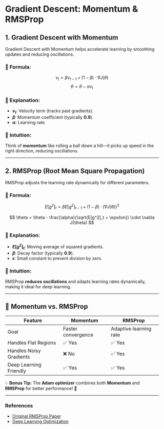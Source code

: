 # Gradient Descent: Momentum & RMSProp

## 1. Gradient Descent with Momentum  
Gradient Descent with Momentum helps accelerate learning by smoothing updates and reducing oscillations.

### 🔹 Formula:
$$
v_t = \beta v_{t-1} + (1 - \beta) \cdot \nabla J(\theta)
$$
$$
\theta = \theta - \alpha v_t
$$

### 🔹 Explanation:
- **$v_t$**: Velocity term (tracks past gradients).  
- **$\beta$**: Momentum coefficient (typically **0.9**).  
- **$\alpha$**: Learning rate.  

### 🔹 Intuition:
Think of **momentum** like rolling a ball down a hill—it picks up speed in the right direction, reducing oscillations.

---

## 2. RMSProp (Root Mean Square Propagation)  
RMSProp adjusts the learning rate dynamically for different parameters.

### 🔹 Formula:
$$
E[g^2]_t = \beta E[g^2]_{t-1} + (1 - \beta) \cdot (\nabla J(\theta))^2
$$

$$
\theta = \theta - \frac{\alpha}{\sqrt{E[g^2]_t + \epsilon}} \cdot \nabla J(\theta)
$$

### 🔹 Explanation:
- **$E[g^2]_t$**: Moving average of squared gradients.  
- **$\beta$**: Decay factor (typically **0.9**).  
- **$\epsilon$**: Small constant to prevent division by zero.  

### 🔹 Intuition:
RMSProp **reduces oscillations** and adapts learning rates dynamically, making it ideal for deep learning.

---

## 🚀 Momentum vs. RMSProp
| Feature        | Momentum | RMSProp |
|---------------|---------|---------|
| Goal         | Faster convergence | Adaptive learning rate |
| Handles Flat Regions | ✅ Yes | ✅ Yes |
| Handles Noisy Gradients | ❌ No | ✅ Yes |
| Deep Learning Friendly | ✅ Yes | ✅ Yes |

💡 **Bonus Tip:** The **Adam optimizer** combines both **Momentum** and **RMSProp** for better performance! 🚀

---

### **References**
- [Original RMSProp Paper](https://www.cs.toronto.edu/~tijmen/csc321/slides/lecture_slides_lec6.pdf)
- [Deep Learning Optimization](https://ruder.io/optimizing-gradient-descent/)
